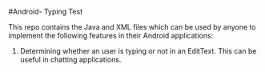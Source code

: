 #Android- Typing Test

This repo contains the Java and XML files which can be used by anyone to implement the following features in their Android applications:
1. Determining whether an user is typing or not in an EditText.
    This can be useful in chatting applications.
